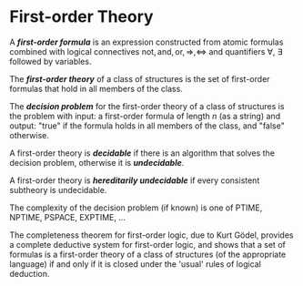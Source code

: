 # First-order Theory

A ***first-order formula*** is an expression constructed from atomic formulas combined with logical connectives 
$\text{not}, \text{and}, \text{or}, \Longrightarrow, \iff$ and quantifiers $\forall$, $\exists$ followed by
variables. 

The ***first-order theory*** of a class of structures is the set of first-order formulas that hold in all members of the class.

The ***decision problem*** for the first-order theory of a class of structures is the problem with input: a first-order formula
of length $n$ (as a string) and output: "true" if the formula holds in all members of the class, and "false" otherwise.

A first-order theory is ***decidable*** if there is an algorithm that solves the decision problem, otherwise it is ***undecidable***.

A first-order theory is ***hereditarily undecidable*** if every consistent subtheory is undecidable.

The complexity of the decision problem (if known) is one of PTIME, NPTIME, PSPACE, EXPTIME, ...

The completeness theorem for first-order logic, due to Kurt Gödel, provides a complete deductive system for first-order logic,
and shows that a set of formulas is a first-order theory of a class of structures (of the appropriate language) if and only if it is
closed under the 'usual' rules of logical deduction.

